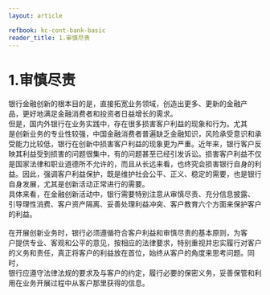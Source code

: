 ```yaml
---
layout: article

refbook: kc-cont-bank-basic
reader_title: 1.审慎尽责
---
```


# 1.审慎尽责

银行金融创新的根本目的是，直接拓宽业务领域，创造出更多、更新的金融产<br />
    品，更好地满足金融消费者和投资者日益增长的需求。<br />
    但是，国内外银行在业务实践中，存在很多损害客户利益的现象和行为。尤其<br />
    是创新业务的专业性较强，中国金融消费者普遍缺乏金融知识，风险承受意识和承<br />
    受能力比较低，银行在创新中损害客户利益的现象更为严重。近年来，银行客户反<br />
    映其利益受到损害的问题很集中，有的问题甚至已经引发诉讼。损害客户利益不仅<br />
    是国家法律和职业道德所不允许的，而且从长远来看，也终究会损害银行自身的利<br />
    益。因此，强调客户利益保护，既是维护社会公平、正义、稳定的需要，也是银行<br />
    自身发展，尤其是创新活动正常进行的需要。<br />
    具体来看，在金融创新活动中，银行需要特别注意从审慎尽责、充分信息披露、<br />
    引导理性消费、客户资产隔离、妥善处理利益冲突、客户教育六个方面来保护客户<br />
    的利益。<br />
    <br />
    在开展创新业务时，银行必须遵循符合客户利益和审慎尽责的基本原则，为客<br />
    户提供专业、客观和公平的意见，按相应的法律要求，特别重视并忠实履行对客户<br />
    的义务和责任，真正将客户的利益放在首位，始终从客户的角度来思考问题。同时，<br />
    银行应遵守法律法规的要求及与客户的约定，履行必要的保密义务，妥善保管和利<br />
  用在业务开展过程中从客户那里获得的信息。